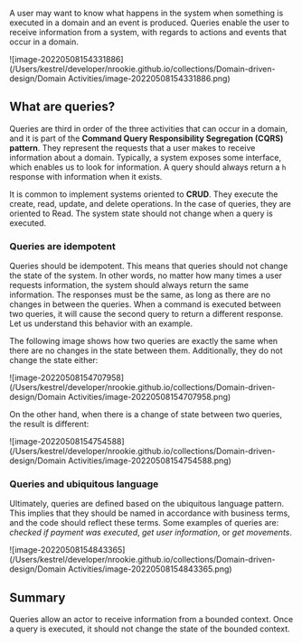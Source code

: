 A user may want to know what happens in the system when something is executed in a domain and an event is produced. Queries enable the user to receive information from a system, with regards to actions and events that occur in a domain.



![image-20220508154331886](/Users/kestrel/developer/nrookie.github.io/collections/Domain-driven-design/Domain Activities/image-20220508154331886.png)

## What are queries?



Queries are third in order of the three activities that can occur in a domain, and it is part of the **Command Query Responsibility Segregation (CQRS) pattern**. They represent the requests that a user makes to receive information about a domain. Typically, a system exposes some interface, which enables us to look for information. A query should always return a `h` response with information when it exists.



It is common to implement systems oriented to **CRUD**. They execute the create, read, update, and delete operations. In the case of queries, they are oriented to Read. The system state should not change when a query is executed.

### Queries are idempotent

Queries should be idempotent. This means that queries should not change the state of the system. In other words, no matter how many times a user requests information, the system should always return the same information. The responses must be the same, as long as there are no changes in between the queries. When a command is executed between two queries, it will cause the second query to return a different response. Let us understand this behavior with an example.



The following image shows how two queries are exactly the same when there are no changes in the state between them. Additionally, they do not change the state either:



![image-20220508154707958](/Users/kestrel/developer/nrookie.github.io/collections/Domain-driven-design/Domain Activities/image-20220508154707958.png)

On the other hand, when there is a change of state between two queries, the result is different:

![image-20220508154754588](/Users/kestrel/developer/nrookie.github.io/collections/Domain-driven-design/Domain Activities/image-20220508154754588.png)





### Queries and ubiquitous language

Ultimately, queries are defined based on the ubiquitous language pattern. This implies that they should be named in accordance with business terms, and the code should reflect these terms. Some examples of queries are: *checked if payment was executed*, *get user information*, or *get movements*.



![image-20220508154843365](/Users/kestrel/developer/nrookie.github.io/collections/Domain-driven-design/Domain Activities/image-20220508154843365.png)





## Summary

Queries allow an actor to receive information from a bounded context. Once a query is executed, it should not change the state of the bounded context.



